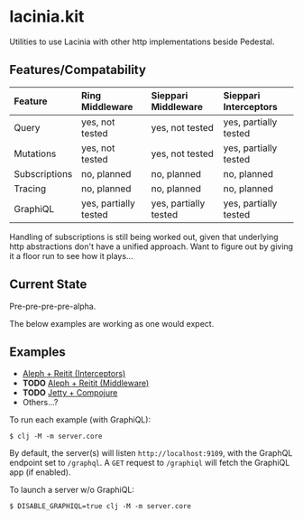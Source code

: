 # lacinia.kit

Utilities to use Lacinia with other http implementations beside Pedestal.


## Features/Compatability

| Feature       | Ring Middleware       | Sieppari Middleware   | Sieppari Interceptors |
|:--------------|:----------------------|:----------------------|:----------------------|
| Query         | yes, not tested       | yes, not tested       | yes, partially tested |
| Mutations     | yes, not tested       | yes, not tested       | yes, partially tested |
| Subscriptions | no, planned           | no, planned           | no, planned           |
| Tracing       | no, planned           | no, planned           | no, planned           |
| GraphiQL      | yes, partially tested | yes, partially tested | yes, partially tested |

Handling of subscriptions is still being worked out, given that underlying
http abstractions don't have a unified approach. Want to figure out by giving
it a floor run to see how it plays...


## Current State

Pre-pre-pre-pre-alpha.

The below examples are working as one would expect.


## Examples

- [Aleph + Reitit (Interceptors)](./examples/aleph-reitit-interceptors)
- **TODO** [Aleph + Reitit (Middleware)](./)
- **TODO** [Jetty + Compojure](./)
- Others...?

To run each example (with GraphiQL):
```
$ clj -M -m server.core
```

By default, the server(s) will listen `http://localhost:9109`,
with the GraphQL endpoint set to `/graphql`. A `GET` request to `/graphiql`
will fetch the GraphiQL app (if enabled).

To launch a server w/o GraphiQL:
```
$ DISABLE_GRAPHIQL=true clj -M -m server.core
```
